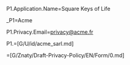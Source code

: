P1.Application.Name=Square Keys of Life

_P1=Acme

P1.Privacy.Email=privacy@acme.fr

P1.=[G/U/id/acme_sarl.md]

=[G/Znaty/Draft-Privacy-Policy/EN/Form/0.md]
